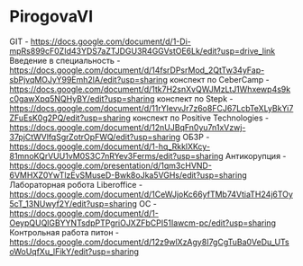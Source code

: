 # PirogovaVI
GIT - https://docs.google.com/document/d/1-Di-mpRs899cF0ZId43YDS7aZTJDGU3R4GGVstOE6Lk/edit?usp=drive_link  
Введение в специальность - https://docs.google.com/document/d/14fsrDPsrMod_2QtTw34yFap-sbPjvqMOJyY99Emh2lA/edit?usp=sharing
конспект по CeberСamp - https://docs.google.com/document/d/1tk7H2snXvQWJMzLtJ1Whxewp4s9kc0gawXpq5NQHyBY/edit?usp=sharing
конспект по Stepk - https://docs.google.com/document/d/11rYIevvJr7z6o8FCJ67LcbTeXLyBkYi7ZFuEsK0g2PQ/edit?usp=sharing 
конспект по Positive Technologies - https://docs.google.com/document/d/12nUJBqFn0yu7n1xVzwj-37pjCtWVlfqSgrZotrOpFWQ/edit?usp=sharing
ОБЗР - https://docs.google.com/document/d/1-hq_RkklXKcy-81mnoKQrVUU1vM0S3C7nRYev3Ferms/edit?usp=sharing
Антикорупция - https://docs.google.com/presentation/d/1qm3cHVND-6VMHXZ0YwTlzEvSMuseD-Bwk8oJka5VGHs/edit?usp=sharing
Лабораторная робота Liberoffice - https://docs.google.com/document/d/1CeWJjoKc66yfTMb74VtiaTH24j6TOy5cT_13NUwyf2Y/edit?usp=sharing
ОС - https://docs.google.com/document/d/1-OeypQUQlGBYYNTsdpPTPgriOJXZFbCPI51Iawcm-pc/edit?usp=sharing
Контрольная работа питон - https://docs.google.com/document/d/12z9wlXzAgy8I7gCgTuBa0VeDu_UTsoWoUqfXu_lFikY/edit?usp=sharing
